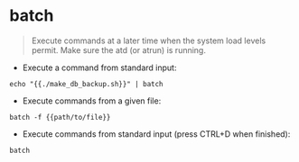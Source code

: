 # batch

> Execute commands at a later time when the system load levels permit.
> Make sure the atd (or atrun) is running.

- Execute a command from standard input:

`echo "{{./make_db_backup.sh}}" | batch`

- Execute commands from a given file:

`batch -f {{path/to/file}}`

- Execute commands from standard input (press CTRL+D when finished):

`batch`
